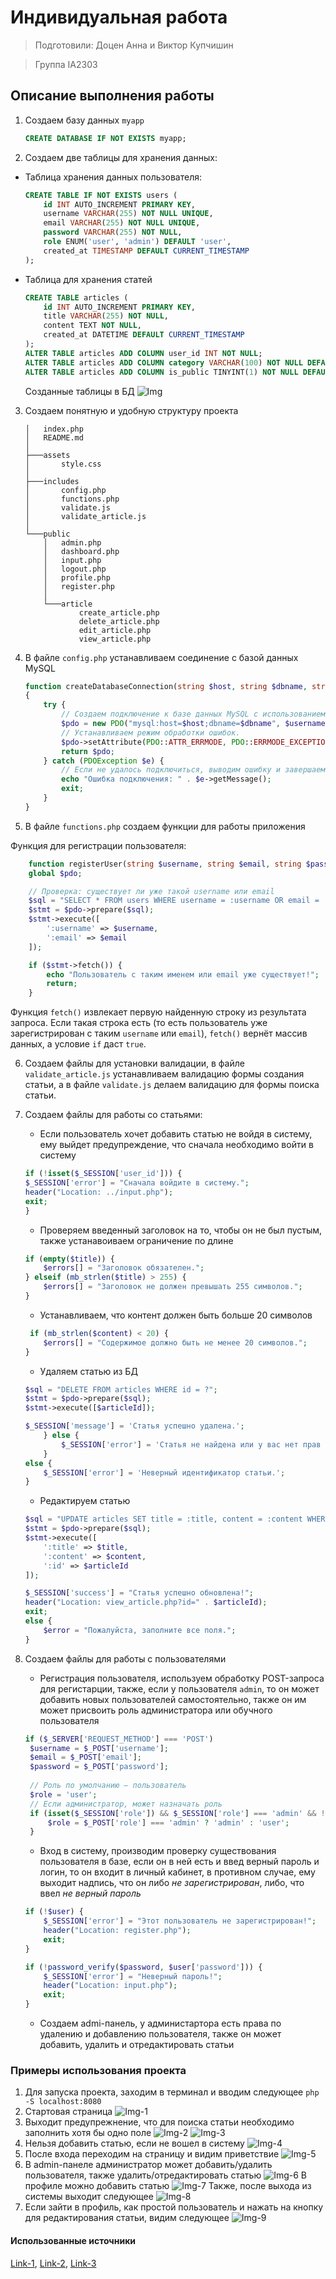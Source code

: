 # Индивидуальная работа

> Подготовили: Доцен Анна и Виктор Купчишин

> Группа IA2303

## Описание выполнения работы

1) Создаем базу данных ```myapp```

    ```sql
    CREATE DATABASE IF NOT EXISTS myapp;
    ```

2) Создаем две таблицы для хранения данных:

- Таблица хранения данных пользователя:

    ```sql
    CREATE TABLE IF NOT EXISTS users (
        id INT AUTO_INCREMENT PRIMARY KEY,
        username VARCHAR(255) NOT NULL UNIQUE,
        email VARCHAR(255) NOT NULL UNIQUE,    
        password VARCHAR(255) NOT NULL,       
        role ENUM('user', 'admin') DEFAULT 'user',  
        created_at TIMESTAMP DEFAULT CURRENT_TIMESTAMP  
    );
    ```

- Таблица для хранения статей

    ```sql
    CREATE TABLE articles (
        id INT AUTO_INCREMENT PRIMARY KEY,
        title VARCHAR(255) NOT NULL,
        content TEXT NOT NULL,
        created_at DATETIME DEFAULT CURRENT_TIMESTAMP
    );
    ALTER TABLE articles ADD COLUMN user_id INT NOT NULL;
    ALTER TABLE articles ADD COLUMN category VARCHAR(100) NOT NULL DEFAULT 'Без категории';
    ALTER TABLE articles ADD COLUMN is_public TINYINT(1) NOT NULL DEFAULT 1;
    ```

    Созданные таблицы в БД
    ![Img](https://imgur.com/tqBkgwN.png)

3) Создаем понятную и удобную структуру проекта

    ```plaintext
    │   index.php
    │   README.md
    │
    ├───assets
    │       style.css
    │
    ├───includes
    │       config.php
    │       functions.php
    │       validate.js
    │       validate_article.js
    │
    └───public
        │   admin.php
        │   dashboard.php
        │   input.php
        │   logout.php
        │   profile.php
        │   register.php
        │
        └───article
                create_article.php
                delete_article.php
                edit_article.php
                view_article.php
    ```

4) В файле ```config.php``` устанавливаем соединение с базой данных MySQL

    ```php
    function createDatabaseConnection(string $host, string $dbname, string $username, string $password): PDO
    {
        try {
            // Создаем подключение к базе данных MySQL с использованием переданных данных.
            $pdo = new PDO("mysql:host=$host;dbname=$dbname", $username, $password);
            // Устанавливаем режим обработки ошибок.
            $pdo->setAttribute(PDO::ATTR_ERRMODE, PDO::ERRMODE_EXCEPTION);
            return $pdo;
        } catch (PDOException $e) {
            // Если не удалось подключиться, выводим ошибку и завершаем выполнение.
            echo "Ошибка подключения: " . $e->getMessage();
            exit;
        }
    }
    ```

5) В файле ```functions.php``` создаем функции для работы приложения

Функция для регистрации пользователя:

```php
    function registerUser(string $username, string $email, string $password, string $role = 'user'): void {
    global $pdo;

    // Проверка: существует ли уже такой username или email
    $sql = "SELECT * FROM users WHERE username = :username OR email = :email";
    $stmt = $pdo->prepare($sql);
    $stmt->execute([
        ':username' => $username,
        ':email' => $email
    ]);

    if ($stmt->fetch()) {
        echo "Пользователь с таким именем или email уже существует!";
        return;
    }
```

Функция ```fetch()``` извлекает первую найденную строку из результата запроса. Если такая строка есть (то есть пользователь уже зарегистрирован с таким ```username``` или ```email```), ```fetch()``` вернёт массив данных, а условие ```if``` даст ```true```.

6) Создаем файлы для установки валидации, в файле ```validate_article.js``` устанавливаем валидацию формы создания статьи, а в файле ```validate.js``` делаем валидацию для формы поиска статьи.

7) Создаем файлы для работы со статьями:
   - Если пользователь хочет добавить статью не войдя в систему, ему выйдет предупреждение, что сначала необходимо войти в систему
  
    ```php
    if (!isset($_SESSION['user_id'])) {
    $_SESSION['error'] = "Сначала войдите в систему.";
    header("Location: ../input.php");
    exit;
    }
    ```

    - Проверяем введенный заголовок на то, чтобы он не был пустым, также устанавоиваем ограничение по длине
  
    ```php
    if (empty($title)) {
        $errors[] = "Заголовок обязателен.";
    } elseif (mb_strlen($title) > 255) {
        $errors[] = "Заголовок не должен превышать 255 символов.";
    }
    ```

    - Устанавливаем, что контент должен быть больше 20 символов

    ```php
     if (mb_strlen($content) < 20) {
        $errors[] = "Содержимое должно быть не менее 20 символов.";
    }
    ```

    - Удаляем статью из БД
  
    ```php
    $sql = "DELETE FROM articles WHERE id = ?";
    $stmt = $pdo->prepare($sql);
    $stmt->execute([$articleId]);

    $_SESSION['message'] = 'Статья успешно удалена.';
        } else {
            $_SESSION['error'] = 'Статья не найдена или у вас нет прав для её удаления.';
        }
    else {
        $_SESSION['error'] = 'Неверный идентификатор статьи.';
    }
    ```

    - Редактируем статью
  
    ```php
    $sql = "UPDATE articles SET title = :title, content = :content WHERE id = :id";
    $stmt = $pdo->prepare($sql);
    $stmt->execute([
        ':title' => $title,
        ':content' => $content,
        ':id' => $articleId
    ]);

    $_SESSION['success'] = "Статья успешно обновлена!";
    header("Location: view_article.php?id=" . $articleId);
    exit;
    else {
        $error = "Пожалуйста, заполните все поля.";
    }
    ```

8) Создаем файлы для работы с пользователями

   - Регистрация пользователя, используем обработку POST-запроса для регистарции, также, если у пользователя ```admin```, то он может добавить новых пользователей самостоятельно, также он им может присвоить роль администратора или обучного пользователя

   ```php
   if ($_SERVER['REQUEST_METHOD'] === 'POST')
    $username = $_POST['username']; 
    $email = $_POST['email'];
    $password = $_POST['password']; 
    
    // Роль по умолчанию — пользователь
    $role = 'user';
    // Если администратор, может назначать роль
    if (isset($_SESSION['role']) && $_SESSION['role'] === 'admin' && !empty($_POST['role'])) {
        $role = $_POST['role'] === 'admin' ? 'admin' : 'user';
    }
    ```

    - Вход в систему, производим проверку существования пользователя в базе, если он в ней есть и введ верный пароль и логин, то он входит в личный кабинет, в противном случае, ему выходит надпись, что он либо *не зарегистрирован*, либо, что ввел *не верный пароль*
  
    ```php
    if (!$user) {
        $_SESSION['error'] = "Этот пользователь не зарегистрирован!";
        header("Location: register.php");
        exit;
    }

    if (!password_verify($password, $user['password'])) {
        $_SESSION['error'] = "Неверный пароль!";
        header("Location: input.php");
        exit;
    }
    ```

    - Создаем admi-панель, у администартора есть права по удалению и добавлению пользователя, также он может добавить, удалить и отредактировать статьи

### Примеры использования проекта

1) Для запуска проекта, заходим в терминал и вводим следующее ```php -S localhost:8080```
2) Стартовая страница
   ![Img-1](https://imgur.com/ht25lQK.png)
3) Выходит предупрежнение, что для поиска статьи необходимо заполнить хотя бы одно поле
   ![Img-2](https://imgur.com/aXtcdFa.png) ![Img-3](https://imgur.com/KWn8FIA.png)
4) Нельзя добавить статью, если не вошел в систему
   ![Img-4](https://imgur.com/Be61wyC.png)
5) После входа переходим на страницу и видим приветствие
   ![Img-5](https://imgur.com/93uql6m.png)
6) В admin-панеле администратор может добавить/удалить пользователя, также удалить/отредактировать статью
   ![Img-6](https://imgur.com/BhdrvIS.png)
   В профиле можно добавить статью
   ![Img-7](https://imgur.com/Q9GmLHc.png)
   Также, после выхода из системы выходит следующее
    ![Img-8](https://imgur.com/5OnABzd.png)
7) Если зайти в профиль, как простой пользователь и нажать на кнопку для редактирования статьи, видим следующее
   ![Img-9](https://imgur.com/gvo3o7h.png)

#### Использованные источники

[Link-1](https://moodle.usm.md/course/view.php?id=7161), [Link-2](https://github.com/MSU-Courses/advanced-web-programming), [Link-3](https://moodle.usm.md/course/view.php?id=7254)
  
